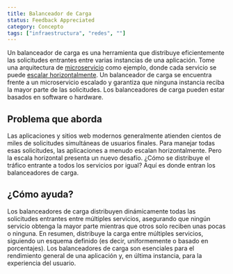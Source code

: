 ```yaml
---
title: Balanceador de Carga
status: Feedback Appreciated
category: Concepto
tags: ["infraestructura", "redes", ""]
---
```


Un balanceador de carga es una herramienta que distribuye eficientemente las solicitudes entrantes entre varias instancias de una aplicación.
Tome una arquitectura de [microservicio](/es/microservices-architecture/) como ejemplo, donde cada servicio se puede [escalar horizontalmente](/es/horizontal-scaling/).
Un balanceador de carga se encuentra frente a un microservicio escalado y garantiza que ninguna instancia reciba la mayor parte de las solicitudes.
Los balanceadores de carga pueden estar basados en software o hardware.

## Problema que aborda

Las aplicaciones y sitios web modernos generalmente atienden cientos de miles de solicitudes simultáneas de usuarios finales.
Para manejar todas esas solicitudes, las aplicaciones a menudo escalan horizontalmente.
Pero la escala horizontal presenta un nuevo desafío. ¿Cómo se distribuye el tráfico entrante a todos los servicios por igual?
Aquí es donde entran los balanceadores de carga.

## ¿Cómo ayuda?

Los balanceadores de carga distribuyen dinámicamente todas las solicitudes entrantes entre múltiples servicios, asegurando que ningún servicio obtenga la mayor parte mientras que otros solo reciben unas pocas o ninguna.
En resumen, distribuye la carga entre múltiples servicios, siguiendo un esquema definido (es decir, uniformemente o basado en porcentajes).
Los balanceadores de carga son esenciales para el rendimiento general de una aplicación y, en última instancia, para la experiencia del usuario.
